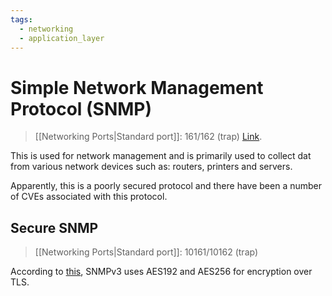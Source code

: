 ```yaml
---
tags:
  - networking
  - application_layer
---
```

# Simple Network Management Protocol (SNMP)

>[[Networking Ports|Standard port]]: 161/162 (trap)
>[Link](https://en.wikipedia.org/wiki/Simple_Network_Management_Protocol).


This is used for network management and is primarily used to collect dat from various network devices such as: routers, printers and servers.

Apparently, this is a poorly secured protocol and there have been a number of CVEs associated with this protocol.

## Secure SNMP

>[[Networking Ports|Standard port]]: 10161/10162 (trap)

According to [this](http://www.net-snmp.org/wiki/index.php/Strong_Authentication_or_Encryption), SNMPv3 uses AES192 and AES256 for encryption over TLS.

